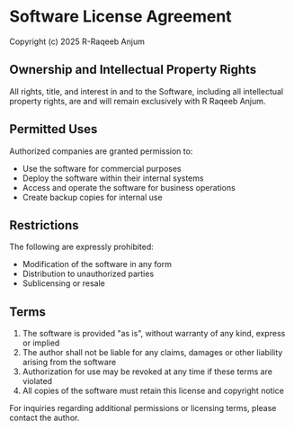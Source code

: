 # Software License Agreement


Copyright (c) 2025 R-Raqeeb Anjum

## Ownership and Intellectual Property Rights
All rights, title, and interest in and to the Software, including all intellectual property rights, are and will remain exclusively with R Raqeeb Anjum.



## Permitted Uses
Authorized companies are granted permission to:
* Use the software for commercial purposes
* Deploy the software within their internal systems
* Access and operate the software for business operations
* Create backup copies for internal use

## Restrictions
The following are expressly prohibited:
* Modification of the software in any form
* Distribution to unauthorized parties
* Sublicensing or resale



## Terms
1. The software is provided "as is", without warranty of any kind, express or implied
2. The author shall not be liable for any claims, damages or other liability arising from the software
3. Authorization for use may be revoked at any time if these terms are violated
4. All copies of the software must retain this license and copyright notice

For inquiries regarding additional permissions or licensing terms, please contact the author.
